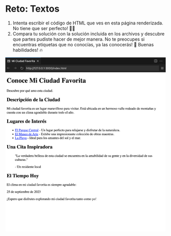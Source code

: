 # Reto: Textos
1. Intenta escribir el código de HTML que ves en esta página renderizada. No tiene que ser perfecto! 🧑‍💻
2. Compara tu solución con la solución incluida en los archivos y descubre que partes pudiste hacer de mejor manera. No te preocupes si encuentras etiquetas que no conocías, ya las conocerás! 🙌 Buenas habilidades! 🔥 

![Guia de ejercicio](https://raw.githubusercontent.com/fernando-feijoo/Practicas-Academia-X/master/HTML/Reto-Texto/Imagen-Guia.webp)
